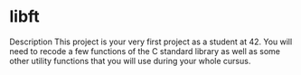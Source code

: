 # libft
 Description  This project is your very first project as a student at 42. You will need to recode a few functions of the C standard library as well as some other utility functions that you will use during your whole cursus.

